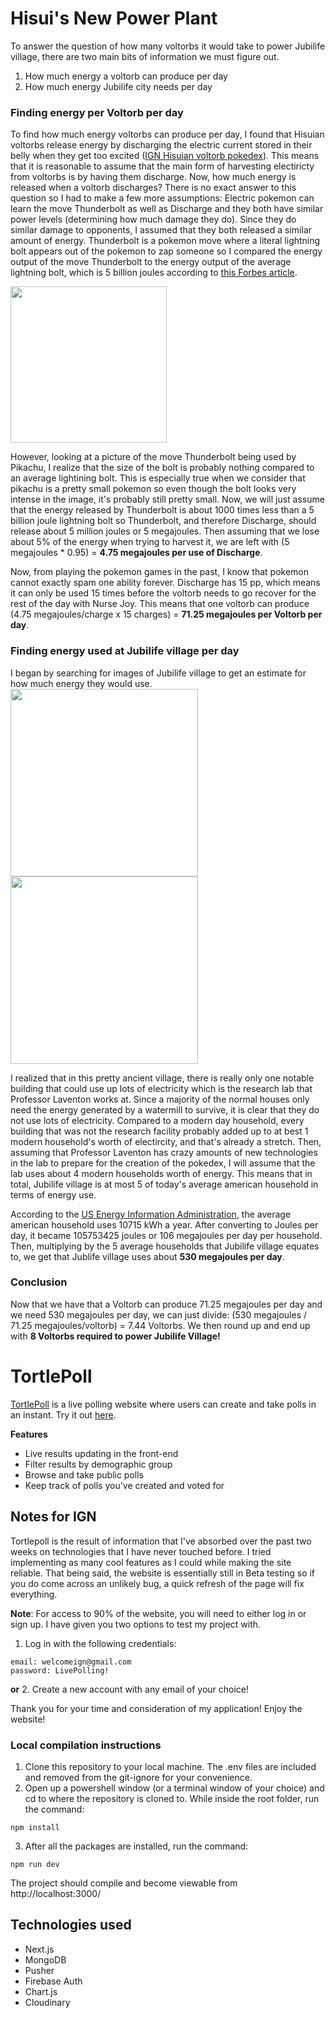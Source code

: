 # Hisui's New Power Plant
To answer the question of how many voltorbs it would take to power Jubilife village, there are two main bits of information we must figure out.
1. How much energy a voltorb can produce per day
2. How much energy Jubilife city needs per day

### Finding energy per Voltorb per day
To find how much energy voltorbs can produce per day, I found that Hisuian voltorbs release energy by discharging the electric current stored in their belly when they get too excited ([IGN Hisuian voltorb pokedex](https://www.ign.com/wikis/pokemon-legends-arceus/Hisuian_Voltorb#Hisuian_Voltorb_Pokedex_Entry)). This means that it is reasonable to assume that the main form of harvesting electiricty from voltorbs is by having them discharge. Now, how much energy is released when a voltorb discharges? There is no exact answer to this question so I had to make a few more assumptions:
Electric pokemon can learn the move Thunderbolt as well as Discharge and they both have similar power levels (determining how much damage they do). Since they do similar damage to opponents, I assumed that they both released a similar amount of energy. Thunderbolt is a pokemon move where a literal lightning bolt appears out of the pokemon to zap someone so I compared the energy output of the move Thunderbolt to the energy output of the average lightning bolt, which is 5 billion joules according to [this Forbes article](https://www.forbes.com/sites/statoil/2015/01/28/can-we-harvest-lightning-for-the-power-grid/?sh=4a1682571e6c).

<img src="https://static.wikia.nocookie.net/pokemonxyanime/images/d/db/Thunderbolt.png/revision/latest/scale-to-width-down/1000?cb=20140331143608" height=250>

However, looking at a picture of the move Thunderbolt being used by Pikachu, I realize that the size of the bolt is probably nothing compared to an average lightining bolt. This is especially true when we consider that pikachu is a pretty small pokemon so even though the bolt looks very intense in the image, it's probably still pretty small. Now, we will just assume that the energy released by Thunderbolt is about 1000 times less than a 5 billion joule lightning bolt so Thunderbolt, and therefore Discharge, should release about 5 million joules or 5 megajoules. Then assuming that we lose about 5% of the energy when trying to harvest it, we are left with (5 megajoules * 0.95) = **4.75 megajoules per use of Discharge**.

Now, from playing the pokemon games in the past, I know that pokemon cannot exactly spam one ability forever. Discharge has 15 pp, which means it can only be used 15 times before the voltorb needs to go recover for the rest of the day with Nurse Joy. This means that one voltorb can produce (4.75 megajoules/charge x 15 charges) = **71.25 megajoules per Voltorb per day**.

### Finding energy used at Jubilife village per day
I began by searching for images of Jubilife village to get an estimate for how much energy they would use.
<img src="https://static0.gamerantimages.com/wordpress/wp-content/uploads/2022/02/pjimage---2022-02-15T140907255.jpg" height=300>
<img src="https://i.redd.it/06i7b2roxk481.jpg" height=300>

I realized that in this pretty ancient village, there is really only one notable building that could use up lots of electricity which is the research lab that Professor Laventon works at. Since a majority of the normal houses only need the energy generated by a watermill to survive, it is clear that they do not use lots of electricity. Compared to a modern day household, every building that was not the research facility probably added up to at best 1 modern household's worth of electircity, and that's already a stretch. Then, assuming that Professor Laventon has crazy amounts of new technologies in the lab to prepare for the creation of the pokedex, I will assume that the lab uses about 4 modern households worth of energy. This means that in total, Jubilife village is at most 5 of today's average american household in terms of energy use.

According to the [US Energy Information Administration](https://www.eia.gov/tools/faqs/faq.php?id=97&t=3#:~:text=In%202020%2C%20the%20average%20annual,about%20893%20kWh%20per%20month.), the average american household uses 10715 kWh a year. After converting to Joules per day, it became 105753425 joules or 106 megajoules per day per household. Then, multiplying by the 5 average households that Jubilife village equates to, we get that Jublife village uses about **530 megajoules per day**.

### Conclusion
Now that we have that a Voltorb can produce 71.25 megajoules per day and we need 530 megajoules per day, we can just divide:
(530 megajoules / 71.25 megajoules/voltorb) = 7.44 Voltorbs. We then round up and end up with **8 Voltorbs required to power Jubilife Village!**

# TortlePoll

[TortlePoll](https://tortlepoll.vercel.app/) is a live polling website where users can create and take polls in an instant. Try it out [here](https://tortlepoll.vercel.app/).

**Features**
- Live results updating in the front-end
- Filter results by demographic group
- Browse and take public polls
- Keep track of polls you've created and voted for

## Notes for IGN
Tortlepoll is the result of information that I've absorbed over the past two weeks on technologies that I have never touched before. I tried implementing as many cool features as I could while making the site reliable. That being said, the website is essentially still in Beta testing so if you do come across an unlikely bug, a quick refresh of the page will fix everything.

**Note**: For access to 90% of the website, you will need to either log in or sign up. I have given you two options to test my project with.
1. Log in with the following credentials:
```
email: welcomeign@gmail.com
password: LivePolling!
```
**or**
2. Create a new account with any email of your choice!

Thank you for your time and consideration of my application! Enjoy the website!

### Local compilation instructions
1. Clone this repository to your local machine. The .env files are included and removed from the git-ignore for your convenience.
2. Open up a powershell window (or a terminal window of your choice) and cd to where the repository is cloned to. While inside the root folder, run the command:
```
npm install
```
3. After all the packages are installed, run the command: 
```
npm run dev
```
The project should compile and become viewable from http://localhost:3000/

## Technologies used
- Next.js
- MongoDB
- Pusher
- Firebase Auth
- Chart.js
- Cloudinary
